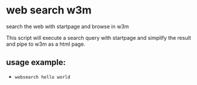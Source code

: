 # web search w3m

search the web with startpage and browse in w3m

This script will execute a search query with startpage 
and simplify the result and pipe to w3m as a html page.

## usage example:
* `websearch hello world`



